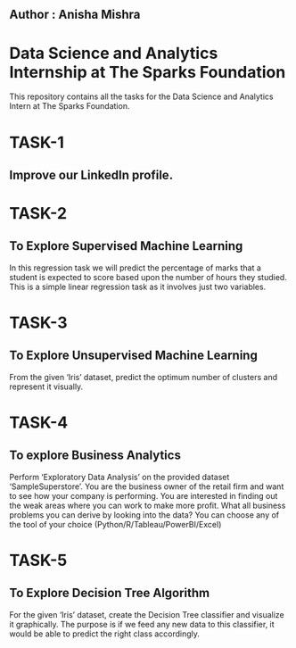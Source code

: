 ## Author : Anisha Mishra
# Data Science and Analytics Internship at The Sparks Foundation
This repository contains all the tasks for the Data Science and Analytics Intern at The Sparks Foundation.

# TASK-1
## Improve our LinkedIn profile.

# TASK-2
## To Explore Supervised Machine Learning
In this regression task we will predict the percentage of marks that a student is expected to score based upon the number of hours they studied. This is a simple linear regression task as it involves just two variables.

# TASK-3
## To Explore Unsupervised Machine Learning
From the given ‘Iris’ dataset, predict the optimum number of clusters and represent it visually.

# TASK-4
## To explore Business Analytics
Perform ‘Exploratory Data Analysis’ on the provided dataset ‘SampleSuperstore’. You are the business owner of the retail firm and want to see how your company is performing. You are interested in finding out the weak areas where you can work to make more profit. What all business problems you can derive by looking into the data? You can choose any of the tool of your choice (Python/R/Tableau/PowerBI/Excel)

# TASK-5
## To Explore Decision Tree Algorithm
For the given ‘Iris’ dataset, create the Decision Tree classifier and visualize it graphically. The purpose is if we feed any new data to this classifier, it would be able to predict the right class accordingly.
